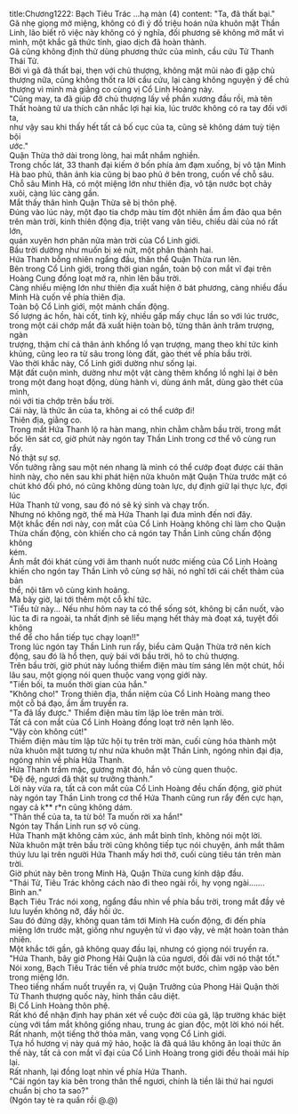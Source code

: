 title:Chương1222: Bạch Tiêu Trác ...hạ màn (4)
content:
"Ta, đã thất bại."<br>Gã nhẹ giọng mở miệng, không có đi ý đồ triệu hoán nửa khuôn mặt Thần<br>Linh, lão biết rõ việc này không có ý nghĩa, đối phương sẽ không mở mắt vì<br>mình, một khắc gã thức tỉnh, giao dịch đã hoàn thành.<br>Gã cũng không định thử dùng phương thức của mình, cầu cứu Tử Thanh<br>Thái Tử.<br>Bởi vì gã đã thất bại, thẹn với chủ thượng, không mặt mũi nào đi gặp chủ<br>thượng nữa, cũng không thốt ra lời cầu cứu, lại càng không nguyện ý để chủ<br>thượng vì mình mà giằng co cùng vị Cổ Linh Hoàng này.<br>"Cũng may, ta đã giúp đỡ chủ thượng lấy về phần xương đầu rồi, mà tên<br>Thất hoàng tử ưa thích cân nhắc lợi hại kia, lúc trước không có ra tay đối với ta,<br>như vậy sau khi thấy hết tất cả bố cục của ta, cũng sẽ không dám tuỳ tiện bội<br>ước."<br>Quận Thừa thở dài trong lòng, hai mắt nhắm nghiền.<br>Trong chốc lát, 33 thanh đại kiếm ở bốn phía ảm đạm xuống, bị vô tận Minh<br>Hà bao phủ, thân ảnh kia cũng bị bao phủ ở bên trong, cuốn về chỗ sâu.<br>Chỗ sâu Minh Hà, có một miệng lớn như thiên địa, vô tận nước bọt chảy<br>xuôi, càng lúc càng gần.<br>Mắt thấy thân hình Quận Thừa sẽ bị thôn phệ.<br>Đúng vào lúc này, một đạo tia chớp màu tím đột nhiên ầm ầm đảo qua bên<br>trên màn trời, kinh thiên động địa, triệt vang vân tiêu, chiều dài của nó rất lớn,<br>quán xuyên hơn phân nửa màn trời của Cổ Linh giới.<br>Bầu trời dường như muốn bị xé nứt, một phân thành hai.<br>Hứa Thanh bỗng nhiên ngẩng đầu, thân thể Quận Thừa run lên.<br>Bên trong Cổ Linh giới, trong thời gian ngắn, toàn bộ con mắt vĩ đại trên<br>Hoàng Cung đồng loạt mở ra, nhìn lên bầu trời.<br>Càng nhiều miệng lớn như thiên địa xuất hiện ở bát phương, càng nhiều đầu<br>Minh Hà cuốn về phía thiên địa.<br>Toàn bộ Cổ Linh giới, một mảnh chấn động.<br>Số lượng ác hồn, hài cốt, tinh kỳ, nhiều gấp mấy chục lần so với lúc trước,<br>trong một cái chớp mắt đã xuất hiện toàn bộ, từng thân ảnh trăm trượng, ngàn<br>trượng, thậm chí cả thân ảnh khổng lồ vạn trượng, mang theo khí tức kinh<br>khủng, cũng leo ra từ sâu trong lòng đất, gào thét về phía bầu trời.<br>Vào thời khắc này, Cổ Linh giới dường như sống lại.<br>Mặt đất cuộn mình, dường như một vật càng thêm khổng lồ nghỉ lại ở bên<br>trong một đang hoạt động, dùng hành vi, dùng ánh mắt, dùng gào thét của mình,<br>nói với tia chớp trên bầu trời.<br>Cái này, là thức ăn của ta, không ai có thể cướp đi!<br>Thiên địa, giằng co.<br>Trong mắt Hứa Thanh lộ ra hàn mang, nhìn chằm chằm bầu trời, trong mắt<br>bốc lên sát cơ, giờ phút này ngón tay Thần Linh trong cơ thể vô cùng run rẩy.<br>Nó thật sự sợ.<br>Vốn tưởng rằng sau một nén nhang là mình có thể cướp đoạt được cái thân<br>hình này, cho nên sau khi phát hiện nửa khuôn mặt Quận Thừa trước mặt có<br>chút khó đối phó, nó cũng không dùng toàn lực, dự định giữ lại thực lực, đợi lúc<br>Hứa Thanh tử vong, sau đó nó sẽ ký sinh và chạy trốn.<br>Nhưng nó không ngờ, thế mà Hứa Thanh lại đưa mình đến nơi đây.<br>Một khắc đến nơi này, con mắt của Cổ Linh Hoàng không chỉ làm cho Quận<br>Thừa chấn động, còn khiến cho cả ngón tay Thần Linh cũng chấn động không<br>kém.<br>Ánh mắt đói khát cùng với âm thanh nuốt nước miếng của Cổ Linh Hoàng<br>khiến cho ngón tay Thần Linh vô cùng sợ hãi, nó nghĩ tới cái chết thảm của bản<br>thể, nội tâm vô cùng kinh hoảng.<br>Mà bây giờ, lại tới thêm một cỗ khí tức.<br>"Tiểu tử này... Nếu như hôm nay ta có thể sống sót, không bị cắn nuốt, vào<br>lúc ta đi ra ngoài, ta nhất định sẽ liều mạng hết thảy mà đoạt xá, tuyệt đối không<br>thể để cho hắn tiếp tục chạy loạn!!"<br>Trong lúc ngón tay Thần Linh run rẩy, biểu cảm Quận Thừa trở nên kích<br>động, sau đó là hổ thẹn, quỳ bái với bầu trời, hô to chủ thượng.<br>Trên bầu trời, giờ phút này luồng thiểm điện màu tím sáng lên một chút, hồi<br>lâu sau, một giọng nói quen thuộc vang vọng giới này.<br>"Tiền bối, ta muốn thời gian của hắn."<br>"Không cho!" Trong thiên địa, thần niệm của Cổ Linh Hoàng mang theo<br>một cỗ bá đạo, ầm ầm truyền ra.<br>"Ta đã lấy được." Thiểm điện màu tím lập lòe trên màn trời.<br>Tất cả con mắt của Cổ Linh Hoàng đồng loạt trở nên lạnh lẽo.<br>"Vậy còn không cút!"<br>Thiểm điện màu tím lập tức hội tụ trên trời màn, cuối cùng hóa thành một<br>nửa khuôn mặt tương tự như nửa khuôn mặt Thần Linh, ngóng nhìn đại địa,<br>ngóng nhìn về phía Hứa Thanh.<br>Hứa Thanh trầm mặc, gương mặt đó, hắn vô cùng quen thuộc.<br>"Đệ đệ, ngươi đã thật sự trưởng thành.”<br>Lời này vừa ra, tất cả con mắt của Cổ Linh Hoàng đều chấn động, giờ phút<br>này ngón tay Thần Linh trong cơ thể Hứa Thanh cũng run rẩy đến cực hạn,<br>ngay cả k** r*n cũng không dám.<br>"Thân thể của ta, ta từ bỏ! Ta muốn rời xa hắn!"<br>Ngón tay Thần Linh run sợ vô cùng.<br>Hứa Thanh mặt không cảm xúc, ánh mắt bình tĩnh, không nói một lời.<br>Nửa khuôn mặt trên bầu trời cũng không tiếp tục nói chuyện, ánh mắt thâm<br>thúy lưu lại trên người Hứa Thanh mấy hơi thở, cuối cùng tiêu tán trên màn trời.<br>Giờ phút này bên trong Minh Hà, Quận Thừa cung kính dập đầu.<br>"Thái Tử, Tiêu Trác không cách nào đi theo ngài rồi, hy vọng ngài.......<br>Bình an."<br>Bạch Tiêu Trác nói xong, ngẩng đầu nhìn về phía bầu trời, trong mắt đầy vẻ<br>lưu luyến không nỡ, đầy hồi ức.<br>Sau đó đứng dậy, không quan tâm tới Minh Hà cuốn động, đi đến phía<br>miệng lớn trước mặt, giống như nguyện tử vì đạo vậy, vẻ mặt hoàn toàn thản<br>nhiên.<br>Một khắc tới gần, gã không quay đầu lại, nhưng có giọng nói truyền ra.<br>"Hứa Thanh, bây giờ Phong Hải Quận là của ngươi, đối đãi với nó thật tốt."<br>Nói xong, Bạch Tiêu Trác tiến về phía trước một bước, chìm ngập vào bên<br>trong miệng lớn.<br>Theo tiếng nhấm nuốt truyền ra, vị Quận Trưởng của Phong Hải Quận thời<br>Tử Thanh thượng quốc này, hình thần câu diệt.<br>Bị Cổ Linh Hoàng thôn phệ.<br>Rất khó để nhận định hay phán xét về cuộc đời của gã, lập trường khác biệt<br>cùng với tầm mắt không giống nhau, trung ác gian độc, một lời khó nói hết.<br>Rất nhanh, một tiếng thở thỏa mãn, vang vọng Cổ Linh giới.<br>Tựa hồ hương vị này quá mỹ hảo, hoặc là đã quá lâu không ăn loại thức ăn<br>thế này, tất cả con mắt vĩ đại của Cổ Linh Hoàng trong giới đều thoải mái híp<br>lại.<br>Rất nhanh, lại đồng loạt nhìn về phía Hứa Thanh.<br>"Cái ngón tay kia bên trong thân thể ngươi, chính là tiền lãi thứ hai ngươi<br>chuẩn bị cho ta sao?"<br>(Ngón tay tè ra quần rồi @.@)